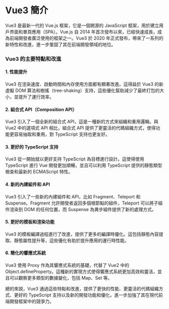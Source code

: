 # Vue3 簡介

Vue3 是最新一代的 Vue.js 框架，它是一個開源的 JavaScript 框架，用於建立用戶界面和單頁應用（SPA）。Vue.js 自 2014 年首次發布以來，已經快速成長，成為前端開發者廣泛使用的框架之一。Vue3 於 2020 年正式發布，帶來了一系列的新特性和改進，進一步鞏固了其在前端開發領域的地位。

### Vue3 的主要特點和改進

#### 1. 性能提升
Vue3 在渲染速度、啟動時間和內存使用方面都有顯著改進。這得益於 Vue3 的新虛擬 DOM 算法和樹搖（tree-shaking）支持，這些優化幫助減少了最終打包的大小，並提升了運行效率。

#### 2. 組合式 API（Composition API）
Vue3 引入了一個全新的組合式 API，這是一種新的方式來組織和重用邏輯。與 Vue2 中的選項式 API 相比，組合式 API 提供了更靈活的代碼組織方式，使得功能更容易抽取和重用，對 TypeScript 支持也更友好。

#### 3. 更好的 TypeScript 支持
Vue3 從一開始就以更好支持 TypeScript 為目標進行設計。這使得使用 TypeScript 進行 Vue 開發更加順暢，並且可以利用 TypeScript 提供的靜態類型檢查和最新的 ECMAScript 特性。

#### 4. 新的內建組件和 API
Vue3 引入了一些新的內建組件和 API，比如 Fragment、Teleport 和 Suspense。Fragment 允許開發者返回多個根節點的組件，Teleport 可以將子組件渲染到 DOM 的任何位置，而 Suspense 為異步組件提供了新的處理方式。

#### 5. 更好的模板和渲染功能
Vue3 的模板編譯過程進行了改進，提供了更多的編譯時優化。這包括靜態內容提取、靜態屬性提升等，這些優化有助於提升應用的運行時性能。

#### 6. 簡化的響應式系統
Vue3 使用 Proxy 作為其響應式系統的基礎，代替了 Vue2 中的 Object.defineProperty。這種新的實現方式使得響應式系統更加高效和靈活，並且可以觀察更多類型的數據變化，包括 Map、Set 等。

總的來說，Vue3 通過這些特點和改進，提供了更快的性能、更靈活的代碼組織方式、更好的 TypeScript 支持以及新的開發功能和優化，進一步加強了其在現代前端開發框架中的競爭力。